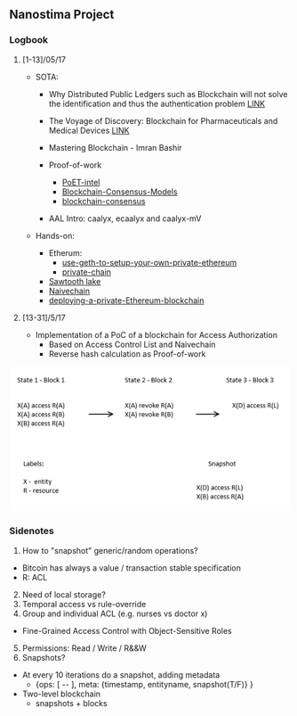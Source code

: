 ## Nanostima Project
 
### Logbook

1. [1-13]/05/17
    - SOTA:
        - Why Distributed Public Ledgers such as Blockchain will not solve the identification and thus the authentication problem [LINK](https://www.kuppingercole.com/blog/kuppinger/why-dpl-will-not-solve-the-identification-and-thus-the-authentication-problem)
        - The Voyage of Discovery: Blockchain for Pharmaceuticals and Medical Devices  [LINK](http://beyondstandards.ieee.org/general-news/voyage-discovery-blockchain-pharmaceuticals-medical-devices/)

        - Mastering Blockchain - Imran Bashir
        
        - Proof-of-work
            - [PoET-intel](https://www.quora.com/What-is-your-opinion-on-PoET-intel-blockchain)
            - [Blockchain-Consensus-Models](https://www.persistent.com/wp-content/uploads/2017/04/WP-Understanding-Blockchain-Consensus-Models.pdf)
            - [blockchain-consensus](http://dailycoin.info/short-guide-blockchain-consensus-protocols/)

        - AAL Intro: caalyx, ecaalyx and caalyx-mV

    - Hands-on: 
        - Etherum: 
            - [use-geth-to-setup-your-own-private-ethereum](https://medium.com/blockchain-education-network/use-geth-to-setup-your-own-private-ethereum-blockchain-86f1200e6d40)
            - [private-chain](https://souptacular.gitbooks.io/ethereum-tutorials-and-tips-by-hudson/content/private-chain.html)
        - [Sawtooth lake](https://intelledger.github.io/introduction.html)
        - [Naivechain](https://github.com/lhartikk/naivechain)
        - [deploying-a-private-Ethereum-blockchain](http://hypernephelist.com/2016/05/30/deploying-a-private-Ethereum-blockchain.html)


 2. [13-31]/5/17
    - Implementation of a PoC of a blockchain for Access Authorization
        - Based on Access Control List and Naivechain
        - Reverse hash calculation as Proof-of-work
        
![Example of Ops in Blockchain](./resources/Ops.PNG)

### Sidenotes

1. How to "snapshot" generic/random operations? 
  - Bitcoin has always a value / transaction stable specification
  - R: ACL
2. Need of local storage?
3. Temporal access vs rule-override
4. Group and individual ACL (e.g. nurses vs doctor x)
  - Fine-Grained Access Control with Object-Sensitive Roles
5. Permissions: Read / Write / R&&W
6. Snapshots?
  - At every 10 iterations do a snapshot, adding metadata
    - {ops: [ -- ], meta: {timestamp, entityname, snapshot(T/F)} }
  - Two-level blockchain
    - snapshots + blocks